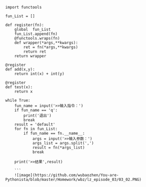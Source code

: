 ```
import functools

fun_List = []

def register(fn):
    global  fun_List
    fun_List.append(fn)
    @functools.wraps(fn)
    def wrapper(*args,**kwargs):
        ret = fn(*args,**kwargs)
        return ret
    return wrapper

@register
def add(x,y):
    return int(x) + int(y)

@register
def test(x):
    return x

while True:
    fun_name = input('>>输入指令：')
    if fun_name == 'q':
        print('退出')
        break
    result = 'default'
    for fn in fun_List:
        if fun_name == fn.__name__:
            args = input('>>输入参数：')
            args_list = args.split(',')
            result = fn(*args_list)
            break

    print('>>结果',result)
    
    ```
    ![image](https://github.com/wubaozhen/You-are-Pythonista/blob/master/Homework/wbz/lz_episode_03/03_02.PNG)
